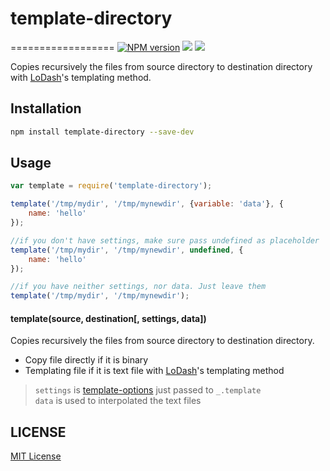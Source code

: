 # template-directory
==================
[![NPM version][npm-image]][npm-url]
![][david-url]
![][travis-url]

Copies recursively the files from source directory to destination directory with [LoDash](http://lodash.com/docs#template)'s templating method.

## Installation

```bash
npm install template-directory --save-dev
```

## Usage

```javascript
var template = require('template-directory');

template('/tmp/mydir', '/tmp/mynewdir', {variable: 'data'}, {
    name: 'hello'
});

//if you don't have settings, make sure pass undefined as placeholder
template('/tmp/mydir', '/tmp/mynewdir', undefined, {
    name: 'hello'
});

//if you have neither settings, nor data. Just leave them
template('/tmp/mydir', '/tmp/mynewdir');
```

#### template(source, destination[, settings, data]) ####

Copies recursively the files from source directory to destination directory.

- Copy file directly if it is binary
- Templating file if it is text file with [LoDash](http://lodash.com/docs#template)'s templating method

> `settings` is [template-options](https://lodash.com/docs#template) just passed to `_.template`  
> `data` is used to interpolated the text files

## LICENSE ##

[MIT License](https://raw.githubusercontent.com/leftstick/template-directory/master/LICENSE)




[npm-url]: https://npmjs.org/package/template-directory
[npm-image]: https://badge.fury.io/js/template-directory.png
[david-url]: https://david-dm.org/leftstick/template-directory.png
[travis-url]:https://api.travis-ci.org/leftstick/template-directory.svg?branch=master
